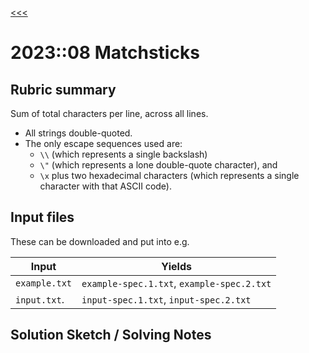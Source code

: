 [<<<](../README.md)

# 2023::08 Matchsticks

## Rubric summary

Sum of total characters per line, across all lines.

- All strings double-quoted.
- The only escape sequences used are:
  - `\\` (which represents a single backslash)
  - `\"` (which represents a lone double-quote character), and 
  - `\x` plus two hexadecimal characters (which represents a single character with that ASCII code).

## Input files

These can be downloaded and put into e.g.

| Input         | Yields                                     |
|---------------|--------------------------------------------|
| `example.txt` | `example-spec.1.txt`, `example-spec.2.txt` |
| `input.txt`.  | `input-spec.1.txt`, `input-spec.2.txt`     |

## Solution Sketch / Solving Notes
